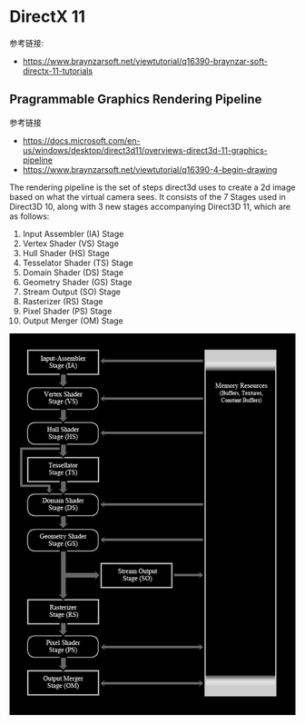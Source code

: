 # DirectX 11

参考链接:

- https://www.braynzarsoft.net/viewtutorial/q16390-braynzar-soft-directx-11-tutorials

## Pragrammable Graphics Rendering Pipeline

参考链接

- https://docs.microsoft.com/en-us/windows/desktop/direct3d11/overviews-direct3d-11-graphics-pipeline
- https://www.braynzarsoft.net/viewtutorial/q16390-4-begin-drawing

The rendering pipeline is the set of steps direct3d uses to create a 2d image based on what the virtual camera sees. It consists of the 7 Stages used in Direct3D 10, along with 3 new stages accompanying Direct3D 11, which are as follows:

1. Input Assembler (IA) Stage
2. Vertex Shader (VS) Stage
3. Hull Shader (HS) Stage
4. Tesselator Shader (TS) Stage
5. Domain Shader (DS) Stage
6. Geometry Shader (GS) Stage
7. Stream Output (SO) Stage
8. Rasterizer (RS) Stage
9. Pixel Shader (PS) Stage
10. Output Merger (OM) Stage

![](images\pipeline.png)



